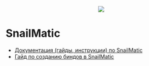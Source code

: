 <p align="center">
  <img src="https://user-images.githubusercontent.com/71496296/152130484-be1f57fd-45cb-428f-9184-8d314024683b.png" />
</p>

# SnailMatic

- [Документация (гайды, инструкции) по SnailMatic](https://github.com/GrezeeBal/SnailMaticDocs/blob/main/SNAILMATIC_DOCUMENTATION.md)
- [Гайд по созданию биндов в SnailMatic](https://github.com/GrezeeBal/SnailMaticDocs/blob/main/BINDS_CREATING_GUIDE.md)
